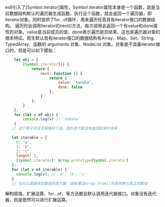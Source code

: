 es6引入了[Symbol.iterator]属性，Symbol.iterator属性本身是一个函数，就是当前数据结构默认的遍历器生成函数。执行这个函数，就会返回一个遍历器，即iterator对象。同时提供了for...of循环，用来遍历任意具有iterator接口的数据结构。
遍历时会调用Iterator的next()方法，每次调用会返回一个有value和done属性的对象。value是当前成员的值，done表示遍历是否结束。这也是遍历器对象的根本特征。原生默认具有iterator接口的数据结构有Array、Map、Set、String、TypedArray、函数的 arguments 对象、NodeList 对象。对象是不具备iterator接口的，但是可以如下模拟：
``` javascript
    let obj = {
        [Symbol.iterator]() {
            return {
                next: function () {
                    return {
                        value: 'hahaha',
                        done: false
                    };
                }
            };
        }
    };
    for (let v of obj) {
        console.log(v) // 'hahaha'
    }
   // 这个例子将会无限循环下去，因为迭代器没有返回结束的信号
   
   let iterable = {
     0: 'a',
     1: 'b',
     2: 'c',
     length: 3,
     [Symbol.iterator]: Array.prototype[Symbol.iterator]
   };
   for (let v of iterable) {
     console.log(v); // 'a', 'b', 'c'
   }
   // 也可以直接绑定数组的迭代器，或者通过Array.from()将其转换为真正的数组
```
解构赋值、扩展运算、for...of、等方法都会默认调用迭代器接口。对象没有迭代器，但是依然可以进行扩展运算。